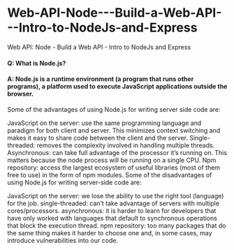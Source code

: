 # Web-API-Node---Build-a-Web-API---Intro-to-NodeJs-and-Express
Web API: Node - Build a Web API - Intro to NodeJs and Express

#### Q: What is Node.js?  
#### A: Node.js is a runtime environment (a program that runs other programs), a platform used to execute JavaScript applications outside the browser.

Some of the advantages of using Node.js for writing server side code are:

JavaScript on the server: use the same programming language and paradigm for both client and server. This minimizes context switching and makes it easy to share code between the client and the server.
Single-threaded: removes the complexity involved in handling multiple threads.
Asynchronous: can take full advantage of the processor it’s running on. This matters because the node process will be running on a single CPU.
Npm repository: access the largest ecosystem of useful libraries (most of them free to use) in the form of npm modules.
Some of the disadvantages of using Node.js for writing server-side code are:

JavaScript on the server: we lose the ability to use the right tool (language) for the job.
single-threaded: can’t take advantage of servers with multiple cores/processors.
asynchronous: it is harder to learn for developers that have only worked with languages that default to synchronous operations that block the execution thread.
npm repository: too many packages that do the same thing makes it harder to choose one and, in some cases, may introduce vulnerabilities into our code.
